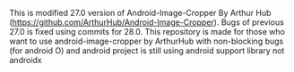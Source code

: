 This is modified 27.0 version of Android-Image-Cropper By Arthur Hub (https://github.com/ArthurHub/Android-Image-Cropper). Bugs of previous 27.0 is fixed using commits for 28.0. This repository is made for those who want to use android-image-cropper by ArthurHub with non-blocking bugs (for android O) and android project is still using android support library not androidx
